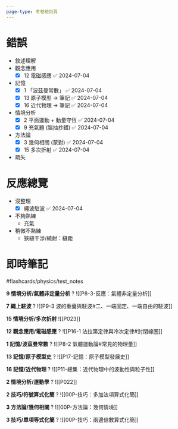 ```yaml
---
page-type: 考卷檢討頁
---
```

# 錯誤
- 敘述理解
- 觀念應用
	- [x] 12 電磁感應 ✅ 2024-07-04
- 記憶
	- [x] 1 「波茲曼常數」 ✅ 2024-07-04
	- [x] 13 原子模型 -> 筆記 ✅ 2024-07-04
	- [x] 16 近代物理 -> 筆記 ✅ 2024-07-04
- 情境分析
	- [x] 2 平面運動 + 動量守恆 ✅ 2024-07-04
	- [x] 9 充氣題 (腦抽抄錯) ✅ 2024-07-04
- 方法論
	- [x] 3 幾何相關 (蒙對) ✅ 2024-07-04
	- [x] 15 多次折射 ✅ 2024-07-04
- 疏失
# 反應總覽
- 沒整理
	- [x] 繩波駐波 ✅ 2024-07-04
- 不夠熟練
	- 充氣
- 稍微不熟練
	- 狹縫干涉/繞射：縫距

# 即時筆記
#flashcards/physics/test_notes 

**9 情境分析/氣體非定量分析**
?
![[P8-3-反應：氣體非定量分析]]

**7 繩上駐波**
?
![[P9-3 波的重疊與駐波#二、一端固定、一端自由的駐波]]

**15 情境分析/多次折射**
![[P023]]

**12 觀念應用/電磁感應**
?
![[P16-1 法拉第定律與冷次定律#封閉線圈]]

**1 記憶/波茲曼常數**
?
![[P8-2 氣體運動論#常見的物理量]]

**13 記憶/原子模型史**
?
![[P17-記憶：原子模型發展史]]

**16 記憶/近代物理**
?
![[P11-總集：近代物理中的波動性與粒子性]]

**2 情境分析/運動學**
?
![[P022]]

**2 技巧/符號算式化簡**
?
![[00P-技巧：多加法項算式化簡]]

**3 方法論/幾何相關**
?
![[00P-方法論：幾何情境]]

**3 技巧/單項等式化簡**
?
![[00P-技巧：兩邊倍數算式化簡]]